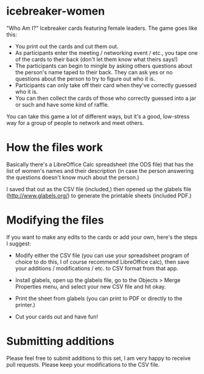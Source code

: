 # icebreaker-women
"Who Am I?" Icebreaker cards featuring female leaders. The game goes like this:

- You print out the cards and cut them out.
- As participants enter the meeting / networking event / etc., you tape one of 
the cards to their back (don't let them know what theirs says!)
- The participants can begin to mingle by asking others questions about the
person's name taped to their back. They can ask yes or no questions about
the person to try to figure out who it is. 
- Participants can only take off their card when they've correctly guessed 
who it is.
- You can then collect the cards of those who correctly guessed into a 
jar or such and have some kind of raffle. 

You can take this game a lot of different ways, but it's a good, low-stress way
for a group of people to network and meet others.

# How the files work

Basically there's a LibreOffice Calc spreadsheet (the ODS file) that has the
list of women's names and their description (in case the person answering
the questions doesn't know much about the person.)

I saved that out as the CSV file (included,) then opened up the glabels
file (http://www.glabels.org/) to generate the printable sheets (included PDF.)

# Modifying the files

If you want to make any edits to the cards or add your own, here's the steps
I suggest:

- Modify either the CSV file (you can use your spreadsheet program of choice to
do this, I of course recommend LibreOffice calc), then save your additions 
/ modifications / etc. to CSV format from that app.

- Install glabels, open up the glabels file, go to the 
Objects > Merge Properties menu, and select your new CSV file and hit okay.

- Print the sheet from glabels (you can print to PDF or directly to the 
printer.)

- Cut your cards out and have fun!

# Submitting additions

Please feel free to submit additions to this set, I am very happy to receive
pull requests. Please keep your modifications to the CSV file.
